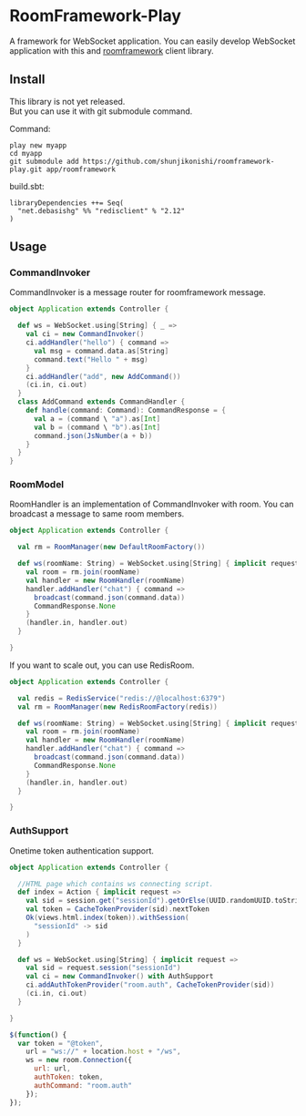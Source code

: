 # RoomFramework-Play
A framework for WebSocket application.
You can easily develop WebSocket application with this and [roomframework](https://github.com/shunjikonishi/roomframework) client library.

## Install
This library is not yet released.  
But you can use it with git submodule command.

Command:

    play new myapp
    cd myapp
    git submodule add https://github.com/shunjikonishi/roomframework-play.git app/roomframework

build.sbt:

    libraryDependencies ++= Seq(
      "net.debasishg" %% "redisclient" % "2.12"
    )     
    
## Usage
### CommandInvoker
CommandInvoker is a message router for roomframework message.

```scala
object Application extends Controller {

  def ws = WebSocket.using[String] { _ =>
    val ci = new CommandInvoker()
    ci.addHandler("hello") { command =>
      val msg = command.data.as[String]
      command.text("Hello " + msg)
    }
    ci.addHandler("add", new AddCommand())
    (ci.in, ci.out)
  }
  class AddCommand extends CommandHandler {
    def handle(command: Command): CommandResponse = {
      val a = (command \ "a").as[Int]
      val b = (command \ "b").as[Int]
      command.json(JsNumber(a + b))
    }
  }
}

```

### RoomModel
RoomHandler is an implementation of CommandInvoker with room.
You can broadcast a message to same room members.

```scala
object Application extends Controller {

  val rm = RoomManager(new DefaultRoomFactory())

  def ws(roomName: String) = WebSocket.using[String] { implicit request =>
    val room = rm.join(roomName)
    val handler = new RoomHandler(roomName)
    handler.addHandler("chat") { command =>
      broadcast(command.json(command.data))
      CommandResponse.None
    }
    (handler.in, handler.out)
  }

}
```

If you want to scale out, you can use RedisRoom.

```scala
object Application extends Controller {

  val redis = RedisService("redis://@localhost:6379")
  val rm = RoomManager(new RedisRoomFactory(redis))

  def ws(roomName: String) = WebSocket.using[String] { implicit request =>
    val room = rm.join(roomName)
    val handler = new RoomHandler(roomName)
    handler.addHandler("chat") { command =>
      broadcast(command.json(command.data))
      CommandResponse.None
    }
    (handler.in, handler.out)
  }

}
```

### AuthSupport
Onetime token authentication support.

```scala
object Application extends Controller {

  //HTML page which contains ws connecting script.
  def index = Action { implicit request =>
    val sid = session.get("sessionId").getOrElse(UUID.randomUUID.toString)
    val token = CacheTokenProvider(sid).nextToken
    Ok(views.html.index(token)).withSession(
      "sessionId" -> sid
    )
  }

  def ws = WebSocket.using[String] { implicit request =>
    val sid = request.session("sessionId")
    val ci = new CommandInvoker() with AuthSupport
    ci.addAuthTokenProvider("room.auth", CacheTokenProvider(sid))
    (ci.in, ci.out)
  }

}
```

```javascript
$(function() {
  var token = "@token",
    url = "ws://" + location.host + "/ws",
    ws = new room.Connection({
      url: url,
      authToken: token,
      authCommand: "room.auth"
    });
});
```